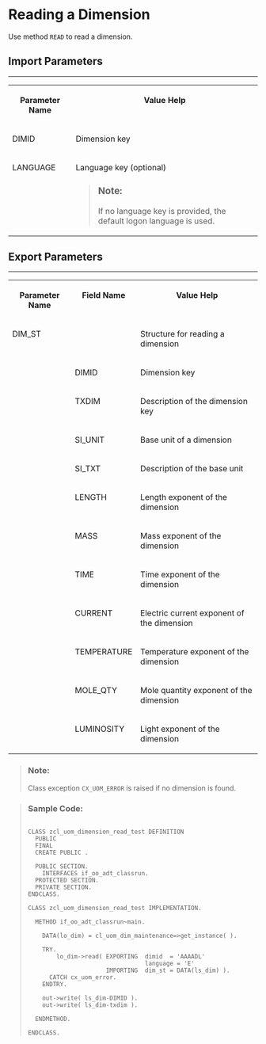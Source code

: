<!-- loiob69324cf22bf44e6ae4439b1d25476ae -->

# Reading a Dimension

Use method `READ` to read a dimension.



<a name="loiob69324cf22bf44e6ae4439b1d25476ae__section_u5d_g4v_plb"/>

## Import Parameters

****


<table>
<tr>
<th valign="top">

Parameter Name

</th>
<th valign="top">

Value Help

</th>
</tr>
<tr>
<td valign="top">

DIMID

</td>
<td valign="top">

Dimension key

</td>
</tr>
<tr>
<td valign="top">

LANGUAGE

</td>
<td valign="top">

Language key \(optional\)

> ### Note:  
> If no language key is provided, the default logon language is used.



</td>
</tr>
</table>



<a name="loiob69324cf22bf44e6ae4439b1d25476ae__section_hyl_cdv_plb"/>

## Export Parameters

****


<table>
<tr>
<th valign="top">

Parameter Name

</th>
<th valign="top">

Field Name

</th>
<th valign="top">

Value Help

</th>
</tr>
<tr>
<td valign="top">

DIM\_ST

</td>
<td valign="top">

 

</td>
<td valign="top">

Structure for reading a dimension

</td>
</tr>
<tr>
<td valign="top">

 

</td>
<td valign="top">

DIMID

</td>
<td valign="top">

Dimension key

</td>
</tr>
<tr>
<td valign="top">

 

</td>
<td valign="top">

TXDIM

</td>
<td valign="top">

Description of the dimension key

</td>
</tr>
<tr>
<td valign="top">

 

</td>
<td valign="top">

SI\_UNIT

</td>
<td valign="top">

Base unit of a dimension

</td>
</tr>
<tr>
<td valign="top">

 

</td>
<td valign="top">

SI\_TXT

</td>
<td valign="top">

Description of the base unit

</td>
</tr>
<tr>
<td valign="top">

 

</td>
<td valign="top">

LENGTH

</td>
<td valign="top">

Length exponent of the dimension

</td>
</tr>
<tr>
<td valign="top">

 

</td>
<td valign="top">

MASS

</td>
<td valign="top">

Mass exponent of the dimension

</td>
</tr>
<tr>
<td valign="top">

 

</td>
<td valign="top">

TIME

</td>
<td valign="top">

Time exponent of the dimension

</td>
</tr>
<tr>
<td valign="top">

 

</td>
<td valign="top">

CURRENT

</td>
<td valign="top">

Electric current exponent of the dimension

</td>
</tr>
<tr>
<td valign="top">

 

</td>
<td valign="top">

TEMPERATURE

</td>
<td valign="top">

Temperature exponent of the dimension

</td>
</tr>
<tr>
<td valign="top">

 

</td>
<td valign="top">

MOLE\_QTY

</td>
<td valign="top">

Mole quantity exponent of the dimension

</td>
</tr>
<tr>
<td valign="top">

 

</td>
<td valign="top">

LUMINOSITY

</td>
<td valign="top">

Light exponent of the dimension

</td>
</tr>
</table>

> ### Note:  
> Class exception `CX_UOM_ERROR` is raised if no dimension is found.

> ### Sample Code:  
> ```abap
> 
> CLASS zcl_uom_dimension_read_test DEFINITION 
>   PUBLIC 
>   FINAL 
>   CREATE PUBLIC . 
>  
>   PUBLIC SECTION. 
>     INTERFACES if_oo_adt_classrun. 
>   PROTECTED SECTION. 
>   PRIVATE SECTION. 
> ENDCLASS. 
>  
> CLASS zcl_uom_dimension_read_test IMPLEMENTATION. 
>  
>   METHOD if_oo_adt_classrun~main. 
>  
>     DATA(lo_dim) = cl_uom_dim_maintenance=>get_instance( ).
>  
>     TRY. 
>         lo_dim->read( EXPORTING  dimid  = 'AAAADL'
>                                  language = 'E'   
>                       IMPORTING  dim_st = DATA(ls_dim) ). 
>       CATCH cx_uom_error. 
>     ENDTRY. 
>  
>     out->write( ls_dim-DIMID ). 
>     out->write( ls_dim-txdim ). 
>  
>   ENDMETHOD. 
>  
> ENDCLASS.
> ```

